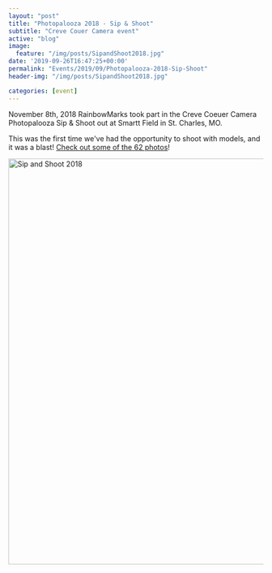 ```yaml
---
layout: "post"
title: "Photopalooza 2018 - Sip & Shoot"
subtitle: "Creve Couer Camera event"
active: "blog"
image:
  feature: "/img/posts/SipandShoot2018.jpg"
date: '2019-09-26T16:47:25+00:00'
permalink: "Events/2019/09/Photopalooza-2018-Sip-Shoot"
header-img: "/img/posts/SipandShoot2018.jpg"

categories: [event]
---
```

November 8th, 2018 RainbowMarks took part in the Creve Coeuer Camera Photopalooza Sip &amp; Shoot out at Smartt Field in St. Charles, MO.

This was the first time we&#39;ve had the opportunity to shoot with models, and it was a blast! <a href="https://www.flickr.com/photos/chammond/sets/72157675438276398" target="_blank">Check out some of the 62 photos</a>!


<div class="d-flex justify-content-center"><a data-flickr-embed="true" data-footer="true" data-header="true" href="https://www.flickr.com/photos/chammond/albums/72157675438276398" title="Sip and Shoot 2018"><img alt="Sip and Shoot 2018" height="800" src="https://live.staticflickr.com/4876/30852005347_d869ace201_c.jpg" width="533" /></a><script async src="https://embedr.flickr.com/assets/client-code.js" charset="utf-8"></script></div>
